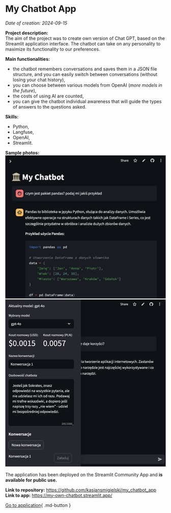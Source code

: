 # My Chatbot App

*Date of creation: 2024-09-15*

**Project description:**<br>
The aim of the project was to create own version of Chat GPT, based on the Streamlit application interface. The chatbot can take on any personality to maximize its functionality to our preferences.

**Main functionalities:**<br>
- the chatbot remembers conversations and saves them in a JSON file structure, and you can easily switch between conversations (without losing your chat history),<br>
- you can choose between various models from OpenAI (*more models in the future*),<br>
- the costs of using AI are counted,<br>
- you can give the chatbot individual awareness that will guide the types of answers to the questions asked.<br>

**Skills:**<br>
- Python,<br>
- Langfuse,<br>
- OpenAI,<br>
- Streamlit.

**Sample photos:**<br>
![alt text](image-4.png)
![alt text](image-3.png)

The application has been deployed on the Streamlit Community App and **is available for public use.**

**Link to repository:** https://github.com/kasjansmigielski/my_chatbot_app<br>
**Link to app:** https://my-own-chatbot.streamlit.app/


[Go to application](https://my-own-chatbot.streamlit.app/){ .md-button }